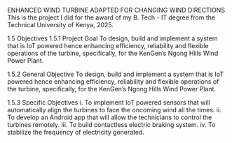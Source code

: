 ENHANCED WIND TURBINE ADAPTED FOR CHANGING WIND DIRECTIONS
This is the project I did for the award of my B. Tech - IT degree from the Technical University of Kenya, 2025.

1.5 Objectives
1.5.1 Project Goal
To design, build and implement a system that is IoT powered hence enhancing efficiency, reliability and flexible operations of the turbine, specifically, for the KenGen’s Ngong Hills Wind Power Plant. 

1.5.2 General Objective
To design, build and implement a system that is IoT powered hence enhancing efficiency, reliability and flexible operations of the turbine, specifically, for the KenGen’s Ngong Hills Wind Power Plant. 

1.5.3 Specific Objectives
i.	To implement IoT powered sensors that will automatically align the turbines to face the oncoming wind all the times.
ii.	To develop an Android app that will allow the technicians to control the turbines remotely.
iii.	To build contactless electric braking system.
iv.	To stabilize the frequency of electricity generated.
